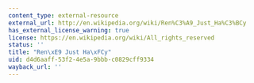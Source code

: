 ```yaml
---
content_type: external-resource
external_url: http://en.wikipedia.org/wiki/Ren%C3%A9_Just_Ha%C3%BCy
has_external_license_warning: true
license: https://en.wikipedia.org/wiki/All_rights_reserved
status: ''
title: "Ren\xE9 Just Ha\xFCy"
uid: d4d6aaff-53f2-4e5a-9bbb-c0829cff9334
wayback_url: ''
---
```

